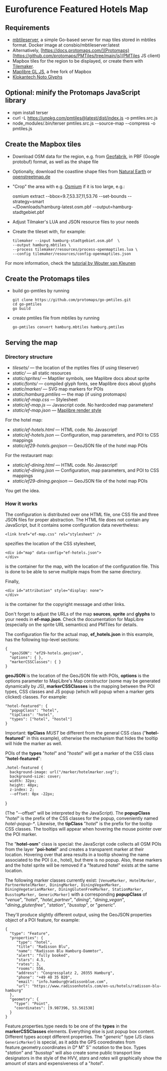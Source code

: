 # Eurofurence Featured Hotels Map

## Requirements

  * [mbtileserver](https://github.com/consbio/mbtileserver), a simple Go-based
    server for map tiles stored in mbtiles format. Docker image at consbio/mbtileserver:latest
  * Alternatively, [https://docs.protomaps.com/](Protomaps) 
    [https://github.com/protomaps/PMTiles/tree/main/js](PMTiles JS client)
  * Mapbox tiles for the region to be displayed, or create them with 
    [Tilemaker](https://github.com/systemed/tilemaker).
  * [Maplibre GL JS](https://maplibre.org/projects/maplibre-gl-js/), a free fork of Mapbox
  * [Klokantech Noto Glyphs](https://github.com/klokantech/klokantech-gl-fonts/)

## Optional: minify the Protomaps JavaScript library

  * npm install terser
  * curl -L https://unpkg.com/pmtiles@latest/dist/index.js -o pmtiles.src.js
  * node\_modules/.bin/terser pmtiles.src.js --source-map --compress -o pmtiles.js

## Create the Mapbox tiles

  * Download OSM data for the region, e.g. from [Geofabrik](https://download.geofabrik.de/),
    in PBF (Google protobuf) format, as well as the shape file
  * Optionally, download the coastline shape files from 
    [Natural Earth](https://www.naturalearthdata.com/downloads/10m-physical-vectors/) or
    [openstreetmap.de](https://osmdata.openstreetmap.de/download/water-polygons-split-4326.zip)
  * "Crop" the area with e.g. [Osmium](https://osmcode.org/osmium-tool/) if it is too large, e.g.:

	osmium extract --bbox=9.7,53.37,11,53.76 --set-bounds --strategy=smart \
	  ~/Downloads/hamburg-latest.osm.pbf --output=hamburg-stadtgebiet.pbf
  * Adjust Tilmaker's LUA and JSON resource files to your needs
  * Create the tileset with, for example:

        tilemaker --input hamburg-stadtgebiet.osm.pbf  \
        --output hamburg.mbtiles \
        --process tilemaker/resources/process-openmaptiles.lua \
        --config tilemaker/resources/config-openmaptiles.json

For more information, check the [tutorial by Wouter van Kleunen](https://web.archive.org/web/20230813125054/https://blog.kleunen.nl/blog/tilemaker-generate-map)

## Create the Protomaps tiles

  * build go-pmtiles by running

        git clone https://github.com/protomaps/go-pmtiles.git
        cd go-pmtiles
        go build

  * create pmtiles file from mbtiles by running

        go-pmtiles convert hamburg.mbtiles hamburg.pmtiles

## Serving the map

### Directory structure

  * _tilesets/_ — the location of the mptiles files (if using tileserver)
  * _static/_ — all static resources
  * _static/sprites/_ — Maptiler symbols, see Maplibre docs about sprite
  * _static/fonts/_ — compiled glyph fonts, see Maplibre docs about glyphs
  * _static/marker/_ — SVG map markers for POIs
  * _static/hamburg.pmtiles_ — the map (if using protomaps)
  * _static/ef-map.css_ — Stylesheet
  * _static/ef-map.js_ — Javascript code. No hardcoded map parameters!
  * _static/ef-map.json_ — [Maplibre render style](https://maplibre.org/maplibre-style-spec/)

For the hotel map:

  * _static/ef-hotels.html_ — HTML code. No Javascript!
  * _static/ef-hotels.json_ — Configuration, map parameters, and POI to CSS mappings
  * _static/ef29-hotels.geojson_ — GeoJSON file of the hotel map POIs

For the restaurant map:

  * _static/ef-dining.html_ — HTML code. No Javascript!
  * _static/ef-dining.json_ — Configuration, map parameters, and POI to CSS mappings
  * _static/ef29-dining.geojson_ — GeoJSON file of the hotel map POIs

You get the idea.

### How it works

The configuration is distributed over one HTML file, one CSS file and three JSON 
files for proper abstraction. The HTML file does not contain any JavaScript, but it
contains some configuration data nevertheless:

    <link href="ef-map.css" rel="stylesheet" />

spezifies the location of the CSS stylesheet,

    <div id="map" data-config="ef-hotels.json">
    </div>

is the container for the map, with the location of the configuration file. 
This is done to be able to serve multiple maps from the same directory.

Finally,

    <div id="attribution" style="display: none">
    </div>

is the container for the copyright message and other links.

Don't forget to adjust the URLs of the map __sources__, __sprite__ and 
__glyphs__ to your needs in __ef-map.json__. Check the documentation for
MapLibre (especially on the sprite URL semantics) and PMTiles for details.

The configuration file for the actual map, __ef_hotels.json__ in this
example, has the following top-level sections:

    {
      "geoJSON": "ef29-hotels.geojson",
      "options": { },
      "markerCSSClasses": { }
    }

__geoJSON__ is the location of the GeoJSON file with POIs, __options__ is the
options parameter to MapLibre's Map constructor (some may be generated
dynamically by JS), __markerCSSClasses__ is the mapping between the POI
types, CSS classes and JS popup (which will popup when a marker gets
clicked) classes. For example:

    "hotel-featured": {
      "popupClass": "hotel",
      "tipClass": "hotel",
      "types": ["hotel", "hostel"]
    }

Important: __tipClass__ _MUST_ be different from the general CSS class 
("__hotel-featured__" in this example), otherwise the mechanism that hides the
tooltip will hide the marker as well.

POIs of the __types__ "_hotel_" and "_hostel_" will get a marker of the CSS
class "__hotel-featured__":

    .hotel-featured {
      background-image: url("/marker/hotelmarker.svg");
      background-size: cover;
      width: 32px;
      height: 48px;
      z-index: 2;
      --offset: 0px -22px;
   }

(The "--offset" will be interpreted by the JavaScript). The __popupClass__ 
"_hotel_" is the prefix of the CSS classes for the popup, conveniently
named _hotel-popup-*_. Likewise, the __tipClass__ "_hotel_" is the prefix
for the tooltip CSS classes. The tooltips will appear when hovering the
mouse pointer over the POI marker.

The "__hotel-osm__" class is special: the JavaScript code collects all
OSM POIs from the layer "__poi-hotel__" and creates a transparent
marker at their location. Hovering over that area results in a tooltip
showing the name associated to the POI (i.e., hotel), but there is no
popup. Also, these markers and the hotel sprite will be removed if
a "featured hotel" exists at the same location.

The following marker classes currently exist: `[VenueMarker, HotelMarker,
PartnerHotelMarker, DiningMarker, DiningVeganMarker, DiningVegetarianMarker,
DiningGlutenFreeMarker, StationMarker, BusstopMarker, GenericMarker]` with a
corresponding __popupClass__ of "_venue_", "_hotel_", "_hotel\_partner_",
"_dining_", "_dining\_vegan_", "_dining\_glutenfree_", "_station_",
"_busstop_", or "_generic_".

They'll produce slightly different output, using the GeoJSON properties
object of a POI feature, for example:

    {
      "type": "Feature",
      "properties": {
         "type": "hotel",
         "title": "Radisson Blu",
         "name": "Radisson Blu Hamburg-Dammtor",
         "alert": "fully booked",
         "stars": 4.5,
         "rates": 3,
         "rooms": 556,
         "address": "Congressplatz 2, 20355 Hamburg",
         "phone": "+49 40 35 020",
         "email": "info.hamburg@radissonblue.com",
         "url": "https://www.radissonhotels.com/en-us/hotels/radisson-blu-hamburg"
      },
      "geometry": {
        "type": "Point",
        "coordinates": [9.987396, 53.561538]
      }
    }

Feature.properties.type needs to be one of the __types__ in the __markerCSSClasses__
elements. Everything else is just popup box content. Different types accept different
properties. The "_generic_" type (JS class `GenericMarker`) is special, as it adds the 
GPS cooredinates from feature.geometry.coordinates in D° M" S'' notation to the box.
Types "_station_" and "_busstop_" will also create some public transport line
designators in the style of the HVV, _stars_ and _rates_ will graphically show the
amount of stars and expensiveness of a "_hotel_".

